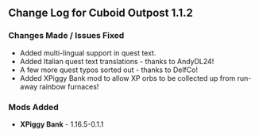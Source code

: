 ## Change Log for Cuboid Outpost 1.1.2

### Changes Made / Issues Fixed

- Added multi-lingual support in quest text.
- Added Italian quest text translations - thanks to AndyDL24!
- A few more quest typos sorted out - thanks to DelfCo!
- Added XPiggy Bank mod to allow XP orbs to be collected up from run-away rainbow furnaces!

### Mods Added

- **XPiggy Bank** - 1.16.5-0.1.1

